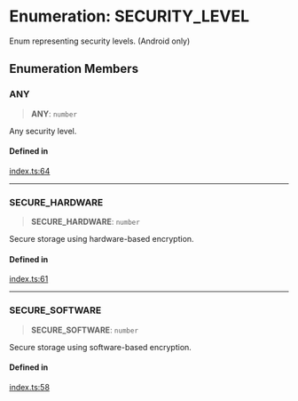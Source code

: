 # Enumeration: SECURITY\_LEVEL

Enum representing security levels. (Android only)

## Enumeration Members

### ANY

> **ANY**: `number`

Any security level.

#### Defined in

[index.ts:64](https://github.com/quangsuong/nts-react-native-keychain/blob/06824b340311076cce81e80bceb3c34da22ca810/src/index.ts#L64)

***

### SECURE\_HARDWARE

> **SECURE\_HARDWARE**: `number`

Secure storage using hardware-based encryption.

#### Defined in

[index.ts:61](https://github.com/quangsuong/nts-react-native-keychain/blob/06824b340311076cce81e80bceb3c34da22ca810/src/index.ts#L61)

***

### SECURE\_SOFTWARE

> **SECURE\_SOFTWARE**: `number`

Secure storage using software-based encryption.

#### Defined in

[index.ts:58](https://github.com/quangsuong/nts-react-native-keychain/blob/06824b340311076cce81e80bceb3c34da22ca810/src/index.ts#L58)
